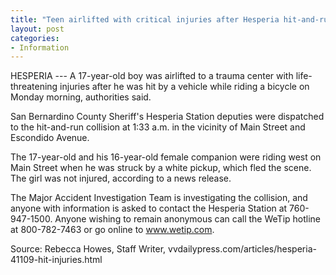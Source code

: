 ```yaml
---
title: "Teen airlifted with critical injuries after Hesperia hit-and-run"
layout: post
categories:
- Information
---
```


HESPERIA --- A 17-year-old boy was airlifted to a trauma center with life-threatening injuries after he was hit by a vehicle while riding a bicycle on Monday morning, authorities said.

San Bernardino County Sheriff's Hesperia Station deputies were dispatched to the hit-and-run collision at 1:33 a.m. in the vicinity of Main Street and Escondido Avenue.

The 17-year-old and his 16-year-old female companion were riding west on Main Street when he was struck by a white pickup, which fled the scene. The girl was not injured, according to a news release.

The Major Accident Investigation Team is investigating the collision, and anyone with information is asked to contact the Hesperia Station at 760-947-1500. Anyone wishing to remain anonymous can call the WeTip hotline at 800-782-7463 or go online to www.wetip.com.

Source: Rebecca Howes, Staff Writer, vvdailypress.com/articles/hesperia-41109-hit-injuries.html